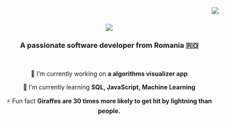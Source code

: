 <img align="right" src="https://visitor-badge.laobi.icu/badge?page_id=salesp07.salesp07" />

<h1 align="center">
    <img src="https://readme-typing-svg.herokuapp.com/?font=Righteous&size=35&center=true&vCenter=true&width=500&height=70&duration=4000&lines=Hi+There!+👋;+I'm+Stavar+Laurentiu!;" />
</h1>

<h3 align="center">A passionate software developer from Romania 🇷🇴</h3>

<br/>

<div align="center">
 
 🔭 I’m currently working on **a algorithms visualizer app**
 
 🌱 I’m currently learning **SQL, JavaScript, Machine Learning**

⚡ Fun fact **Giraffes are 30 times more likely to get hit by lightning than people.**

 </div>

